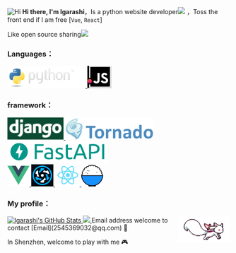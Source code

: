 <img src='https://qpluspicture.oss-cn-beijing.aliyuncs.com/6LjjQA/Hi.gif' alt='Hi' width="24"/> **Hi there, I'm Igarashi**，Is a python website developer<img src="https://media.giphy.com/media/WUlplcMpOCEmTGBtBW/giphy.gif" width="30"> ，Toss the front end if I am free [`Vue`, `React`]

Like open source sharing<img src="https://media.giphy.com/media/mGcNjsfWAjY5AEZNw6/giphy.gif" width="50">
<!--
- 🔭 I’m currently working on ...
- 🌱 I’m currently learning ...
- 👯 I’m looking to collaborate on ...
- 🤔 I’m looking for help with ...
- 💬 Ask me about ...
- 📫 How to reach me: ...
- 😄 Pronouns: ...
- ⚡ Fun fact: ...
-->
### Languages：

<a href="https://www.python.org/">
  <img src="https://raw.githubusercontent.com/Igarashi-Chiduru/breath-for-code/master/public/img/python.png" alt="Python" height="50"/>
</a>
<a href="https://www.javascript.com/">
  <img src="https://raw.githubusercontent.com/Igarashi-Chiduru/breath-for-code/master/public/img/js.png" alt="JS" height="50"/>
</a>

### framework：

<a href="https://www.djangoproject.com/">
  <img src="https://raw.githubusercontent.com/Igarashi-Chiduru/breath-for-code/master/public/img/Django.png" alt="Django" height="50"/>
</a>
<a href="https://www.tornadoweb.org/">
  <img src="https://raw.githubusercontent.com/Igarashi-Chiduru/breath-for-code/master/public/img/tornado.png" alt="Tornado" height="50"/>
</a>
<a href="https://fastapi.tiangolo.com/">
  <img src="https://raw.githubusercontent.com/Igarashi-Chiduru/breath-for-code/master/public/img/fastapi.png" alt="FastApi" height="50"/>
</a>
<br/>

<a href="https://v3.cn.vuejs.org/">
  <img src="https://raw.githubusercontent.com/Igarashi-Chiduru/breath-for-code/master/public/img/vue.png" alt="Vue" height="50"/>
</a>
<a href="https://quasar.dev/">
  <img src="https://raw.githubusercontent.com/Igarashi-Chiduru/breath-for-code/master/public/img/quasar.png" alt="quasar" height="50"/>
</a>
<a href="https://facebook.github.io/react/">
  <img src="https://raw.githubusercontent.com/Igarashi-Chiduru/breath-for-code/master/public/img/react.png" alt="React" height="50"/>
</a>
<a href="https://umijs.org/">
  <img src="https://raw.githubusercontent.com/Igarashi-Chiduru/breath-for-code/master/public/img/umi.png" alt="umijs" height="50"/>
</a>

### My profile：

<a href="https://github.com/Igarashi-Chiduru">
  <img height="180em" src="https://bad-apple-github-readme.vercel.app/api?show_bg=1&username=Igarashi-Chiduru&show_icons=true" alt="Igarashi's GitHub Stats" />
  <img height="180em" src="https://github-readme-stats.vercel.app/api/top-langs/?username=Igarashi-Chiduru&hide=html,less&theme=radical&layout=compact" />
</a>

<img src="https://raw.githubusercontent.com/Igarashi-Chiduru/breath-for-code/master/public/img/qb.gif" alt="魔法少女QB" height="60" align="right"/>
Email address welcome to contact [Email](2545369032@qq.com) 💌

In Shenzhen, welcome to play with me 🎮

